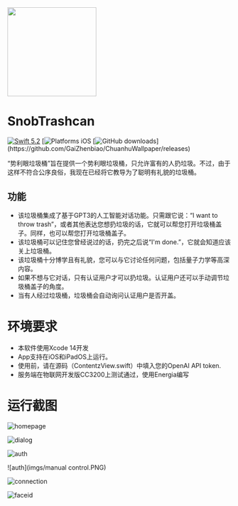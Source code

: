 <img src="imgs/icon.png" width="200px">

# SnobTrashcan

[![Swift 5.2](https://img.shields.io/badge/Swift-5.2-orange.svg?style=flat)](https://developer.apple.com/swift/)
[![Platforms iOS](https://img.shields.io/cocoapods/p/ios)
[![GitHub downloads](https://img.shields.io/github/downloads/GaiZhenbiao/SnobTrashcan/total?)](https://github.com/GaiZhenbiao/ChuanhuWallpaper/releases)

“势利眼垃圾桶”旨在提供一个势利眼垃圾桶，只允许富有的人扔垃圾。不过，由于这样不符合公序良俗，我现在已经将它教导为了聪明有礼貌的垃圾桶。

## 功能

- 该垃圾桶集成了基于GPT3的人工智能对话功能。只需跟它说：“I want to throw trash”，或者其他表达您想扔垃圾的话，它就可以帮您打开垃圾桶盖子。同样，也可以帮您打开垃圾桶盖子。
- 该垃圾桶可以记住您曾经说过的话，扔完之后说“I'm done.”，它就会知道应该关上垃圾桶。
- 该垃圾桶十分博学且有礼貌，您可以与它讨论任何问题，包括量子力学等高深内容。
- 如果不想与它对话，只有认证用户才可以扔垃圾。认证用户还可以手动调节垃圾桶盖子的角度。
- 当有人经过垃圾桶，垃圾桶会自动询问认证用户是否开盖。

# 环境要求

- 本软件使用Xcode 14开发
- App支持在iOS和iPadOS上运行。
- 使用前，请在源码（ContentzView.swift）中填入您的OpenAI API token.
- 服务端在物联网开发版CC3200上测试通过，使用Energia编写

# 运行截图

![homepage](imgs/homepage.PNG)

![dialog](imgs/dialog.PNG)

![auth](imgs/auth.PNG)

![auth](imgs/manual control.PNG)

![connection](imgs/connection.PNG)

![faceid](imgs/faceid.PNG)
